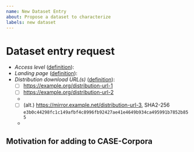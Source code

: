```yaml
---
name: New Dataset Entry
about: Propose a dataset to characterize
labels: new dataset
---
```


<!--
Note that HTML comments are respected by Markdown, will not render for display, and will be preserved if this Issue is modified.  Please feel free to delete comments you feel have been addressed.
-->

# Dataset entry request
<!--
If you do not feel ready to write the dataset description in CASE and DCAT, the maintainers may be able to assist.  However, they will need to know the following details:
-->

* *Access level* ([definition](https://resources.data.gov/resources/dcat-us/#accessLevel)): <!--If this can't be listed as "public", CASE-Corpora will index this dataset, but is likely to provide significantly less detail.-->
* *Landing page* ([definition](https://www.w3.org/TR/vocab-dcat-2/#Property:resource_landing_page)): <!--This should be a URL-->
* *Distribution download URL(s)* ([definition](https://www.w3.org/TR/vocab-dcat-2/#Property:distribution_download_url)):
   - [ ] https://example.org/distribution-url-1
   - [ ] https://example.org/distribution-url-2
   - <!--Please provide at least one of the dataset's resources that can be downloaded presently.  You do not need to list all of the downloadable resources, but please do list at least one that you think makes this dataset worth indexing by itself.-->
   - [ ] (alt.) https://mirror.example.net/distribution-url-3, SHA2-256 `e3b0c44298fc1c149afbf4c8996fb92427ae41e4649b934ca495991b7852b855`
   - <!--If the URL is a mirror of the original, please note "(alt.)" before the URL.-->


## Motivation for adding to CASE-Corpora
<!--
This section is optional, but among the most helpful to the CASE community if you are able to elaborate with even a sentence.  What is something you think is valuable about this dataset?  Does it characterize data within a certain class of device?  Does it include a demonstrable link between two objects?  Is there a certain application that is characterized?  Is it a complex scenario hitting on multiple of the above points?

For example: "Among other features, this dataset features artifacts derived from an Internet of Things network."
-->
